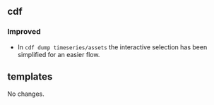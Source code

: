## cdf 

### Improved

- In `cdf dump timeseries/assets` the interactive selection has been
simplified for an easier flow.

## templates

No changes.